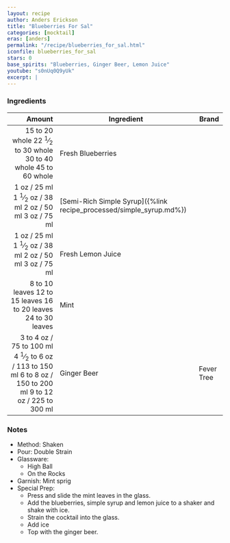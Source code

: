 ```yaml
---
layout: recipe
author: Anders Erickson
title: "Blueberries For Sal"
categories: [mocktail]
eras: [anders]
permalink: "/recipe/blueberries_for_sal.html"
iconfile: blueberries_for_sal
stars: 0
base_spirits: "Blueberries, Ginger Beer, Lemon Juice"
youtube: "s0nUq0Q9yUk"
excerpt: |
---
```


### Ingredients

|         Amount | Ingredient                                                | Brand      |
| -------------: | --------------------------------------------------------- | ---------- |
| <span class="onex active">15 to 20 whole </span> <span class="onehalfx">22 <sup>1</sup>&frasl;<sub>2</sub> to 30 whole </span> <span class="twox">30 to 40 whole </span> <span class="threex">45 to 60 whole </span>| Fresh Blueberries                                         |
|           <span class="onex active">1 oz  / 25 ml</span> <span class="onehalfx">1 <sup>1</sup>&frasl;<sub>2</sub> oz  / 38 ml</span> <span class="twox">2 oz  / 50 ml</span> <span class="threex">3 oz  / 75 ml</span>| [Semi-Rich Simple Syrup]({%link recipe_processed/simple_syrup.md%}) |
|           <span class="onex active">1 oz  / 25 ml</span> <span class="onehalfx">1 <sup>1</sup>&frasl;<sub>2</sub> oz  / 38 ml</span> <span class="twox">2 oz  / 50 ml</span> <span class="threex">3 oz  / 75 ml</span>| Fresh Lemon Juice                                         |
| <span class="onex active">8 to 10 leaves </span> <span class="onehalfx">12 to 15 leaves </span> <span class="twox">16 to 20 leaves </span> <span class="threex">24 to 30 leaves </span>| Mint                                                      |
|      <span class="onex active">3 to 4 oz  / 75 to 100 ml</span> <span class="onehalfx">4 <sup>1</sup>&frasl;<sub>2</sub> to 6 oz  / 113 to 150 ml</span> <span class="twox">6 to 8 oz  / 150 to 200 ml</span> <span class="threex">9 to 12 oz  / 225 to 300 ml</span>| Ginger Beer                                               | Fever Tree |

### Notes

- Method: Shaken
- Pour: Double Strain
- Glassware:
  - High Ball
  - On the Rocks
- Garnish: Mint sprig
- Special Prep:
  - Press and slide the mint leaves in the glass.
  - Add the blueberries, simple syrup and lemon juice to a shaker and shake with ice.
  - Strain the cocktail into the glass.
  - Add ice
  - Top with the ginger beer.

    
<script type="application/ld+json">
{
  "@context": "https://schema.org",
  "@type": "Recipe",
  "author": "{{ page.author }}",
  "description": "{{ page.excerpt | strip_html | replace: '"', "'" }}",
  "image": "{% for ingredient in site.data[page.iconfile].images.ingredient limit: 1 %}{{ ingredient.url }}{% endfor %}",
  "recipeIngredient": [  "15 to 20 whole Fresh Blueberries",
  "1 oz Semi-Rich Simple Syrup",
  "1 oz Fresh Lemon Juice",
  "8 to 10 leaves Mint ",
  " 3 to 4 oz Ginger Beer"],
  "name": "{{ page.title }}",
  "recipeInstructions": "  {
    '': 'HowToStep',
    'text': '- Method: Shaken
'
  },  {
    '': 'HowToStep',
    'text': '- Pour: Double Strain
'
  },  {
    '': 'HowToStep',
    'text': '- Glassware:
'
  },  {
    '': 'HowToStep',
    'text': '  - High Ball
'
  },  {
    '': 'HowToStep',
    'text': '  - On the Rocks
'
  },  {
    '': 'HowToStep',
    'text': '- Garnish: Mint sprig
'
  },  {
    '': 'HowToStep',
    'text': '- Special Prep:
'
  },  {
    '': 'HowToStep',
    'text': '  - Press and slide the mint leaves in the glass.
'
  },  {
    '': 'HowToStep',
    'text': '  - Add the blueberries, simple syrup and lemon juice to a shaker and shake with ice.
'
  },  {
    '': 'HowToStep',
    'text': '  - Strain the cocktail into the glass.
'
  },  {
    '': 'HowToStep',
    'text': '  - Add ice
'
  },  {
    '': 'HowToStep',
    'text': '  - Top with the ginger beer.
'
  }",
  "recipeYield": "1 cocktail"
}
</script>

    